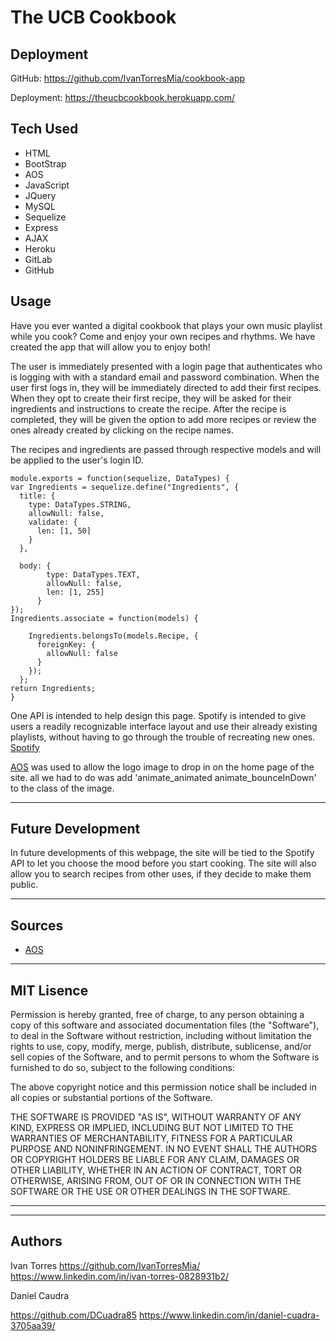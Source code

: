 # The UCB Cookbook

## Deployment

GitHub: https://github.com/IvanTorresMia/cookbook-app

Deployment: https://theucbcookbook.herokuapp.com/

## Tech Used

* HTML
* BootStrap
* AOS
* JavaScript
* JQuery
* MySQL
* Sequelize
* Express
* AJAX
* Heroku
* GitLab
* GitHub

## Usage

Have you ever wanted a digital cookbook that plays your own music playlist while you cook? Come and enjoy your own recipes and rhythms. We have created the app that will allow you to enjoy both! 

The user is immediately presented with a login page that authenticates who is logging with with a standard email and password combination. When the user first logs in, they will be immediately directed to add their first recipes. When they opt to create their first recipe, they will be asked for their ingredients and instructions to create the recipe. After the recipe is completed, they will be given the option to add more recipes or review the ones already created by clicking on the recipe names.

The recipes and ingredients are passed through respective models and will be applied to the user's login ID.

```
module.exports = function(sequelize, DataTypes) {
var Ingredients = sequelize.define("Ingredients", {
  title: {
    type: DataTypes.STRING,
    allowNull: false,
    validate: {
      len: [1, 50]
    }
  },
  
  body: {
        type: DataTypes.TEXT,
        allowNull: false,
        len: [1, 255]
      }
});
Ingredients.associate = function(models) {
   
    Ingredients.belongsTo(models.Recipe, {
      foreignKey: {
        allowNull: false
      }
    });
  };
return Ingredients;
}

```

One API is intended to help design this page. Spotify is intended to give users a readily recognizable interface layout and use their already existing playlists, without having to go through the trouble of recreating new ones.
[Spotify](https://developer.spotify.com/)


[AOS](https://michalsnik.github.io/aos/) was used to allow the logo image to drop in on the home page of the site. all we had to do was add 'animate_animated animate_bounceInDown' to the class of the image.


<hr>

## Future Development

In future developments of this webpage, the site will be tied to the Spotify API to let you choose the mood before you start cooking. The site will also allow you to search recipes from other uses, if they decide to make them public.

<hr>

## Sources

* [AOS](https://michalsnik.github.io/aos/)

<hr>

## MIT Lisence

Permission is hereby granted, free of charge, to any person obtaining a copy of this software and associated documentation files (the "Software"), to deal in the Software without restriction, including without limitation the rights to use, copy, modify, merge, publish, distribute, sublicense, and/or sell copies of the Software, and to permit persons to whom the Software is furnished to do so, subject to the following conditions:

The above copyright notice and this permission notice shall be included in all copies or substantial portions of the Software.

THE SOFTWARE IS PROVIDED "AS IS", WITHOUT WARRANTY OF ANY KIND, EXPRESS OR IMPLIED, INCLUDING BUT NOT LIMITED TO THE WARRANTIES OF MERCHANTABILITY, FITNESS FOR A PARTICULAR PURPOSE AND NONINFRINGEMENT. IN NO EVENT SHALL THE AUTHORS OR COPYRIGHT HOLDERS BE LIABLE FOR ANY CLAIM, DAMAGES OR OTHER LIABILITY, WHETHER IN AN ACTION OF CONTRACT, TORT OR OTHERWISE, ARISING FROM, OUT OF OR IN CONNECTION WITH THE SOFTWARE OR THE USE OR OTHER DEALINGS IN THE SOFTWARE.


<hr>
<hr>

## Authors

Ivan Torres
https://github.com/IvanTorresMia/
https://www.linkedin.com/in/ivan-torres-0828931b2/

Daniel Caudra

https://github.com/DCuadra85
https://www.linkedin.com/in/daniel-cuadra-3705aa39/